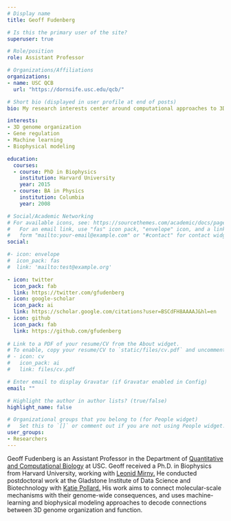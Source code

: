 ```yaml
---
# Display name
title: Geoff Fudenberg

# Is this the primary user of the site?
superuser: true

# Role/position
role: Assistant Professor

# Organizations/Affiliations
organizations:
- name: USC QCB
  url: "https://dornsife.usc.edu/qcb/"

# Short bio (displayed in user profile at end of posts)
bio: My research interests center around computational approaches to 3D genome organization.

interests:
- 3D genome organization
- Gene regulation
- Machine learning
- Biophysical modeling

education:
  courses:
  - course: PhD in Biophysics
    institution: Harvard University
    year: 2015
  - course: BA in Physics 
    institution: Columbia
    year: 2008

# Social/Academic Networking
# For available icons, see: https://sourcethemes.com/academic/docs/page-builder/#icons
#   For an email link, use "fas" icon pack, "envelope" icon, and a link in the
#   form "mailto:your-email@example.com" or "#contact" for contact widget.
social:

#- icon: envelope
#  icon_pack: fas
#  link: 'mailto:test@example.org'

- icon: twitter
  icon_pack: fab
  link: https://twitter.com/gfudenberg
- icon: google-scholar
  icon_pack: ai
  link: https://scholar.google.com/citations?user=BSCdFH8AAAAJ&hl=en
- icon: github
  icon_pack: fab
  link: https://github.com/gfudenberg
  
# Link to a PDF of your resume/CV from the About widget.
# To enable, copy your resume/CV to `static/files/cv.pdf` and uncomment the lines below.
# - icon: cv
#   icon_pack: ai
#   link: files/cv.pdf

# Enter email to display Gravatar (if Gravatar enabled in Config)
email: ""

# Highlight the author in author lists? (true/false)
highlight_name: false

# Organizational groups that you belong to (for People widget)
#   Set this to `[]` or comment out if you are not using People widget.
user_groups:
- Researchers
---
```


Geoff Fudenberg is an Assistant Professor in the Department of [Quantitative and Computational Biology](https://dornsife.usc.edu/qcb/) at USC.  Geoff received a Ph.D. in Biophysics from Harvard University, working with [Leonid Mirny.](http://mirnylab.mit.edu) He conducted postdoctoral work at the Gladstone Institute of Data Science and Biotechnology with [Katie Pollard.](https://docpollard.org) His work aims to connect molecular-scale mechanisms with their genome-wide consequences, and uses machine-learning and biophysical modeling approaches to decode connections between 3D genome organization and function. 

